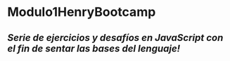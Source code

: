 # Modulo1HenryBootcamp

## *Serie de ejercicios y desafíos en JavaScript con el fin de sentar las bases del lenguaje!*
